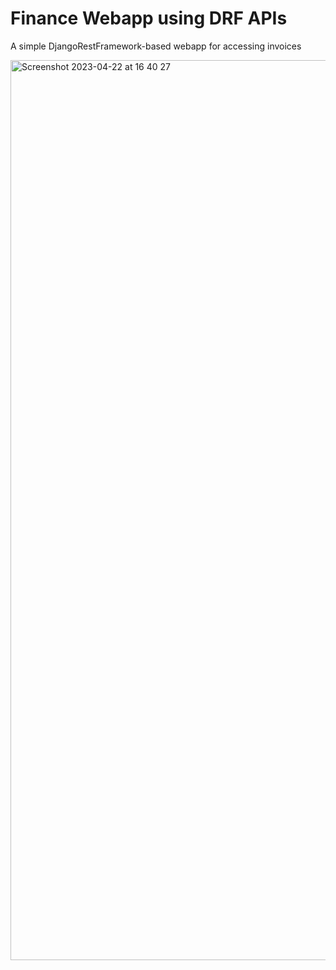 # Finance Webapp using DRF APIs 

A simple DjangoRestFramework-based webapp for accessing invoices 

<img width="1440" alt="Screenshot 2023-04-22 at 16 40 27" src="https://user-images.githubusercontent.com/125388517/233793814-0241379a-ad67-4345-8fc3-faefdf0b8d51.png">

